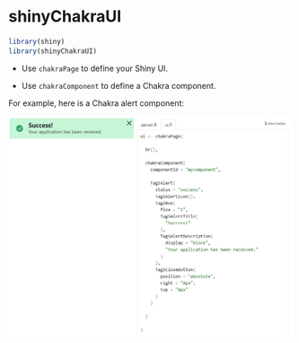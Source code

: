 shinyChakraUI
================

``` r
library(shiny)
library(shinyChakraUI)
```

-   Use `chakraPage` to define your Shiny UI.

-   Use `chakraComponent` to define a Chakra component.

For example, here is a Chakra alert component:

![](https://raw.githubusercontent.com/stla/shinyChakraUI/main/inst/screenshots/chakraAlert.png)
